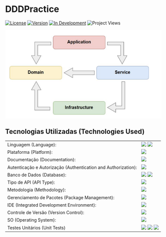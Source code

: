 # DDDPractice
  [![License](https://img.shields.io/badge/License-MIT-blue.svg)](https://opensource.org/licenses/MIT)
  [![Version](https://img.shields.io/badge/Version-1.0-brightgreen)](https://github.com/seu-usuario/seu-projeto)
  [![In Development](https://img.shields.io/badge/Status-Complete%20Project-green)](https://github.com/seu-usuario/seu-projeto)
  ![Project Views](https://komarev.com/ghpvc/?username=seu-usuario&label=Project%20Views&color=brightgreen)

<img style="display: block" src="images\Architecture_used.png">

## Tecnologias Utilizadas (Technologies Used)
  <table>
    <tr>
      <td>Linguagem (Language):</td>
      <td>
        <img src="https://img.shields.io/badge/C%23-239120?style=for-the-badge&logo=c-sharp&logoColor=white">
        <img src="https://img.shields.io/badge/JSON-5E5C5C?style=for-the-badge&logo=json&logoColor=white">
      </td>
    </tr>
    <tr>
      <td>Plataforma (Platform):</td>
      <td><img src="https://img.shields.io/badge/.NET-512BD4?style=for-the-badge&logo=dotnet&logoColor=white"></td>
    </tr>
      <td>Documentação (Documentation):</td>
      <td><img src="https://img.shields.io/badge/Swagger-85EA2D?style=for-the-badge&logo=Swagger&logoColor=white"></td>
    </tr>
    <tr>
      <td>Autenticação e Autorização (Authentication and Authorization):</td>
      <td>
        <img src="https://img.shields.io/badge/JWT-000000?style=for-the-badge&logo=JSON%20web%20tokens&logoColor=white">
      </td>
    </tr>
    <tr>
      <td>Banco de Dados (Database):</td>
      <td>
        <img src="https://img.shields.io/badge/Microsoft%20SQL%20Server-CC2927?style=for-the-badge&logo=microsoft%20sql%20server&logoColor=white">
        <img src="https://img.shields.io/badge/MySql-blue?style=for-the-badge&logoColor=white">
      </td>
    </tr>
    <tr>
      <td>Tipo de API (API Type):</td>
      <td><img src="https://img.shields.io/badge/REST%20API-009688?style=for-the-badge"></td>
    </tr>
    <tr>
      <td>Metodologia (Methodology):</td>
      <td><img src="https://img.shields.io/badge/DDD-FF5733?style=for-the-badge"></td>
    </tr>
    <tr>
      <td>Gerenciamento de Pacotes (Package Management):</td>
      <td><img src="https://img.shields.io/badge/NuGet-004880?style=for-the-badge&logo=nuget&logoColor=white"></td>
    </tr>
    <tr>
      <td>IDE (Integrated Development Environment):</td>
      <td><img src="https://img.shields.io/badge/Visual_Studio-5C2D91?style=for-the-badge&logo=visual%20studio&logoColor=white"></td>
    </tr>
    <tr>
      <td>Controle de Versão (Version Control):</td>
      <td><img src="https://img.shields.io/badge/GIT-E44C30?style=for-the-badge&logo=git&logoColor=white"></td>
    </tr>
    <tr>
      <td>SO (Operating System):</td>
      <td><img src="https://img.shields.io/badge/Windows_11-0078d4?style=for-the-badge&logo=windows-11&logoColor=white"></td>
    </tr>
    <tr>
      <td>Testes Unitários (Unit Tests)</td>
      <td>
        <img src="https://img.shields.io/badge/FakeItEasy-green?style=for-the-badge">
        <img src="https://img.shields.io/badge/FluentAssertions-yellow?style=for-the-badge">
        <img src="https://img.shields.io/badge/xUnit-red?style=for-the-badge">
      </td>
    </tr>
  </table>
